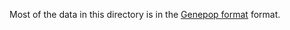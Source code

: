 Most of the data in this directory is in the [Genepop format](https://genepop.curtin.edu.au/help_input.html) format.
